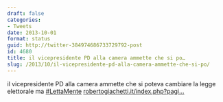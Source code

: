 ```yaml
---
draft: false
categories:
- Tweets
date: 2013-10-01
format: status
guid: http://twitter-384974686733729792-post
id: 4680
title: il vicepresidente PD alla camera ammette che si po…
slug: /2013/10/il-vicepresidente-pd-alla-camera-ammette-che-si-po/
---
```


il vicepresidente PD alla camera ammette che si poteva cambiare la legge elettorale ma [#LettaMente](http://twitter.com/search?q=%23LettaMente) [robertogiachetti.it/index.php?pagi…](http://www.robertogiachetti.it/index.php?pagina=articolo&idarticolo=258)